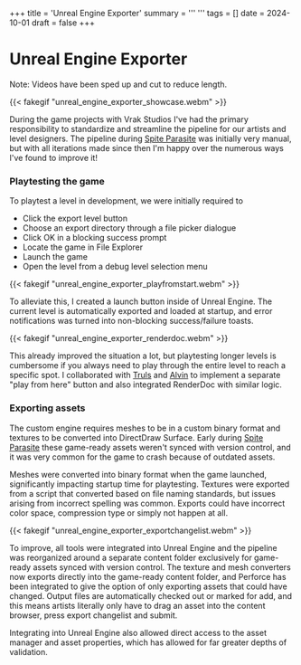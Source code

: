 +++
title = 'Unreal Engine Exporter'
summary = '''
'''
tags = []
date = 2024-10-01
draft = false
+++

# Unreal Engine Exporter
Note: Videos have been sped up and cut to reduce length.

{{< fakegif "unreal_engine_exporter_showcase.webm" >}}

During the game projects with Vrak Studios I've had the primary responsibility to standardize and streamline the pipeline for our artists and level designers. 
The pipeline during [Spite Parasite](/projects/spite-parasite) was initially very manual, but with all iterations made since then I'm happy over the numerous ways I've found to improve it!

### Playtesting the game
To playtest a level in development, we were initially required to
* Click the export level button
* Choose an export directory through a file picker dialogue
* Click OK in a blocking success prompt
* Locate the game in File Explorer
* Launch the game
* Open the level from a debug level selection menu

{{< fakegif "unreal_engine_exporter_playfromstart.webm" >}}

To alleviate this, I created a launch button inside of Unreal Engine. The current level is automatically exported and loaded at startup, and error notifications was turned into non-blocking success/failure toasts.

{{< fakegif "unreal_engine_exporter_renderdoc.webm" >}}

This already improved the situation a lot, but playtesting longer levels is cumbersome if you always need to play through the entire level to reach a specific spot. I collaborated with [Truls](https://trulsrockstrom.com/) and [Alvin](https://www.alvineriksson.com/) to implement a separate "play from here" button and also integrated RenderDoc with similar logic.


### Exporting assets
The custom engine requires meshes to be in a custom binary format and textures to be converted into DirectDraw Surface. Early during [Spite Parasite](/projects/spite-parasite) these game-ready assets weren't synced with version control, and it was very common for the game to crash because of outdated assets. 

Meshes were converted into binary format when the game launched, significantly impacting startup time for playtesting. Textures were exported from a script that converted based on file naming standards, but issues arising from incorrect spelling was common. Exports could have incorrect color space, compression type or simply not happen at all.

{{< fakegif "unreal_engine_exporter_exportchangelist.webm" >}}

To improve, all tools were integrated into Unreal Engine and the pipeline was reorganized around a separate content folder exclusively for game-ready assets synced with version control. The texture and mesh converters now exports directly into the game-ready content folder, and Perforce has been integrated to give the option of only exporting assets that could have changed. Output files are automatically checked out or marked for add, and this means artists literally only have to drag an asset into the content browser, press export changelist and submit.

Integrating into Unreal Engine also allowed direct access to the asset manager and asset properties, which has allowed for far greater depths of validation.